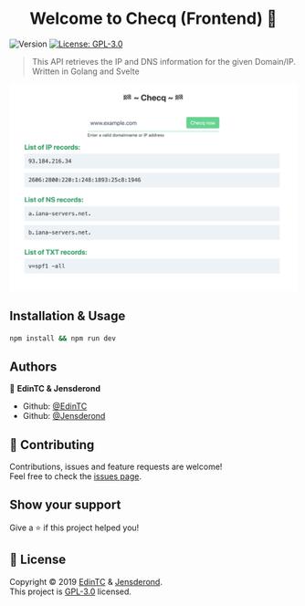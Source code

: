 <h1 align="center">Welcome to Checq (Frontend) 👋</h1>
<p>
  <img alt="Version" src="https://img.shields.io/badge/version-0.0.1-blue.svg?cacheSeconds=2592000" />
  <a href="https://github.com/EdinTC/Checq-frontend/blob/master/LICENSE">
    <img alt="License: GPL-3.0" src="https://img.shields.io/badge/license-GPL-yellow.svg" target="_blank" />
  </a>
</p>

> This API retrieves the IP and DNS information for the given Domain/IP. Written in Golang and Svelte

![Checq screenshot](screenshot.png)

## Installation & Usage

```sh
npm install && npm run dev
```

## Authors

👤 **EdinTC & Jensderond**

* Github: [@EdinTC](https://github.com/EdinTC)
* Github: [@Jensderond](https://github.com/Jensderond)

## 🤝 Contributing

Contributions, issues and feature requests are welcome!<br />Feel free to check the [issues page](https://github.com/EdinTC/Checq-frontend/issues).

## Show your support

Give a ⭐️ if this project helped you!

## 📝 License

Copyright © 2019 [EdinTC](https://github.com/EdinTC) & [Jensderond](https://github.com/Jensderond).<br />
This project is [GPL-3.0](https://github.com/EdinTC/Checq-frontend/blob/master/LICENSE) licensed.
